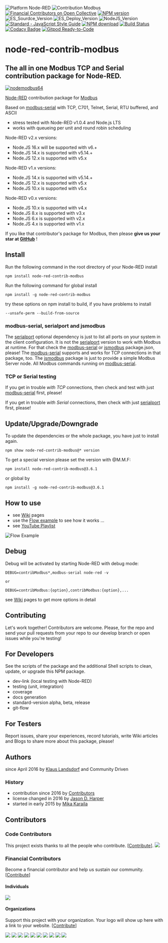 ![Platform Node-RED](http://b.repl.ca/v1/Platform-Node--RED-red.png)
![Contribution Modbus](http://b.repl.ca/v1/Contribution-Modbus-orange.png)
[![Financial Contributors on Open Collective](https://opencollective.com/node-red-contrib-modbus/all/badge.svg?label=financial+contributors)](https://opencollective.com/node-red-contrib-modbus) [![NPM version](https://badge.fury.io/js/node-red-contrib-modbus.png)](https://www.npmjs.com/package/node-red-contrib-modbus)
![ES_Sourdce_Version](http://b.repl.ca/v1/JS_Source-ES2019-yellow.png)
![ES_Deploy_Version](http://b.repl.ca/v1/JS_Deploy-ES2015-yellow.png)
![NodeJS_Version](http://b.repl.ca/v1/NodeJS-LTS-green.png)
[![Standard - JavaScript Style Guide](https://img.shields.io/badge/code%20style-standard-brightgreen.svg)](http://standardjs.com/)
[![NPM download](https://img.shields.io/npm/dm/node-red-contrib-modbus.svg)](http://www.npm-stats.com/~packages/node-red-contrib-modbus)
[![Build Status](https://app.travis-ci.com/biancode/node-red-contrib-modbus.svg?branch=master)](https://app.travis-ci.com/biancode/node-red-contrib-modbus)
[![Codacy Badge](https://api.codacy.com/project/badge/Grade/6cbeb40ab5604b3ab99e6badc9469e8a)](https://www.codacy.com/gh/BiancoRoyal/node-red-contrib-modbus?utm_source=github.com&amp;utm_medium=referral&amp;utm_content=BiancoRoyal/node-red-contrib-modbus&amp;utm_campaign=Badge_Grade)
[![Gitpod Ready-to-Code](https://img.shields.io/badge/Gitpod-ready--to--code-blue?logo=gitpod)](https://gitpod.io/#https://github.com/BiancoRoyal/node-red-contrib-modbus)

# node-red-contrib-modbus

## The all in one Modbus TCP and Serial contribution package for Node-RED.

[![nodemodbus64](images/modbus-icon64.png)](https://www.npmjs.com/package/node-red-contrib-modbus)

[Node-RED][1] contribution package for [Modbus][8]

Based on [modbus-serial][2] with TCP, C701, Telnet, Serial, RTU buffered, and ASCII

* stress tested with Node-RED v1.0.4 and Node.js LTS
* works with queueing per unit and round robin scheduling

Node-RED v2.x versions:
* Node.JS 16.x will be supported with v6.+
* Node.JS 14.x is supported with v5.14.+
* Node.JS 12.x is supported with v5.x

Node-RED v1.x versions:
* Node.JS 14.x is supported with v5.14.+
* Node.JS 12.x is supported with v5.x
* Node.JS 10.x is supported with v5.x

Node-RED v0.x versions:
* Node.JS 10.x is supported with v4.x
* Node.JS  8.x is supported with v3.x
* Node.JS  6.x is supported with v2.x
* Node.JS  4.x is supported with v1.x

If you like that contributor's package for Modbus, then please **give us your star at [GitHub][12]** !

## Install

Run the following command in the root directory of your Node-RED install

    npm install node-red-contrib-modbus

Run the following command for global install

    npm install -g node-red-contrib-modbus

try these options on npm install to build, if you have problems to install

    --unsafe-perm --build-from-source
    
### modbus-serial, serialport and jsmodbus

The [serialport][14] optional dependency is just to list all ports on your system in the client configuration.
It is not the [serialport][14] version to work with Modbus at runtime. 
For that check the [modbus-serial][2] or [jsmodbus][13] package.json, please!
The [modbus-serial][2] supports and works for TCP connections in that package, too.
The [jsmodbus][13] package is just to provide a simple Modbus Server node. 
All Modbus commands running on [modbus-serial][2].

### TCP or Serial testing
If you get in trouble *with TCP* connections, then check and test with just [modbus-serial][2] first, please!

If you get in trouble *with Serial* connections, then check with just [serialport][14] first, please!

## Update/Upgrade/Downgrade

To update the dependencies or the whole package, you have just to install again.

    npm show node-red-contrib-modbus@* version

To get a special version please set the version with @M.M.F:

    npm install node-red-contrib-modbus@3.6.1

or global by

    npm install -g node-red-contrib-modbus@3.6.1

## How to use

* see [Wiki][10] pages
* use the [Flow example][3] to see how it works ...
* see [YouTube Playlist][9]

![Flow Example](images/Screenshot01V210.png)

## Debug

Debug will be activated by starting Node-RED with debug mode:

    DEBUG=contribModbus*,modbus-serial node-red -v

    or

    DEBUG=contribModbus:{option},contribModbus:{option},...

see [Wiki][10] pages to get more options in detail

## Contributing

Let's work together! Contributors are welcome.
Please, for the repo and send your pull requests from your repo 
to our develop branch or open issues while you're testing!

## For Developers

See the scripts of the package and the additional Shell scripts to clean, update, or upgrade this NPM package.

* dev-link (local testing with Node-RED)
* testing (unit, integration)
* coverage
* docs generation
* standard-version alpha, beta, release
* git-flow

## For Testers

Report issues, share your experiences, record tutorials,
write Wiki articles and Blogs to share more about this package, please!

## Authors

since April 2016 by [Klaus Landsdorf][4] and Community Driven

### History

* contribution since 2016 by [Contributors][6]
* license changed in 2016 by [Jason D. Harper][7]
* started in early 2015 by [Mika Karaila][5]

[1]:https://nodered.org
[2]:https://www.npmjs.com/package/modbus-serial
[3]:https://flows.nodered.org/flow/bf06a87e84395e4bce276714c6f5f884
[4]:https://github.com/biancode
[5]:https://github.com/mikakaraila
[6]:https://github.com/BiancoRoyal/node-red-contrib-modbus/graphs/contributors
[7]:https://github.com/jayharper
[8]:http://www.modbus.org/
[9]:http://bit.ly/2jzwjqP
[10]:https://github.com/BiancoRoyal/node-red-contrib-modbus/wiki/DEBUG
[11]:https://bianco-royal.space/supporter/
[12]:https://github.com/BiancoRoyal/node-red-contrib-modbus
[13]:https://www.npmjs.com/package/jsmodbus
[14]:https://www.npmjs.com/package/serialport

## Contributors

### Code Contributors

This project exists thanks to all the people who contribute. [[Contribute](CONTRIBUTING.md)].
<a href="https://github.com/BiancoRoyal/node-red-contrib-modbus/graphs/contributors"><img src="https://opencollective.com/node-red-contrib-modbus/contributors.svg?width=890&button=false" /></a>

### Financial Contributors

Become a financial contributor and help us sustain our community. [[Contribute](https://opencollective.com/node-red-contrib-modbus/contribute)]

#### Individuals

<a href="https://opencollective.com/node-red-contrib-modbus"><img src="https://opencollective.com/node-red-contrib-modbus/individuals.svg?width=890"></a>

#### Organizations

Support this project with your organization. Your logo will show up here with a link to your website. [[Contribute](https://opencollective.com/node-red-contrib-modbus/contribute)]

<a href="https://opencollective.com/node-red-contrib-modbus/organization/0/website"><img src="https://opencollective.com/node-red-contrib-modbus/organization/0/avatar.svg"></a>
<a href="https://opencollective.com/node-red-contrib-modbus/organization/1/website"><img src="https://opencollective.com/node-red-contrib-modbus/organization/1/avatar.svg"></a>
<a href="https://opencollective.com/node-red-contrib-modbus/organization/2/website"><img src="https://opencollective.com/node-red-contrib-modbus/organization/2/avatar.svg"></a>
<a href="https://opencollective.com/node-red-contrib-modbus/organization/3/website"><img src="https://opencollective.com/node-red-contrib-modbus/organization/3/avatar.svg"></a>
<a href="https://opencollective.com/node-red-contrib-modbus/organization/4/website"><img src="https://opencollective.com/node-red-contrib-modbus/organization/4/avatar.svg"></a>
<a href="https://opencollective.com/node-red-contrib-modbus/organization/5/website"><img src="https://opencollective.com/node-red-contrib-modbus/organization/5/avatar.svg"></a>
<a href="https://opencollective.com/node-red-contrib-modbus/organization/6/website"><img src="https://opencollective.com/node-red-contrib-modbus/organization/6/avatar.svg"></a>
<a href="https://opencollective.com/node-red-contrib-modbus/organization/7/website"><img src="https://opencollective.com/node-red-contrib-modbus/organization/7/avatar.svg"></a>
<a href="https://opencollective.com/node-red-contrib-modbus/organization/8/website"><img src="https://opencollective.com/node-red-contrib-modbus/organization/8/avatar.svg"></a>
<a href="https://opencollective.com/node-red-contrib-modbus/organization/9/website"><img src="https://opencollective.com/node-red-contrib-modbus/organization/9/avatar.svg"></a>

